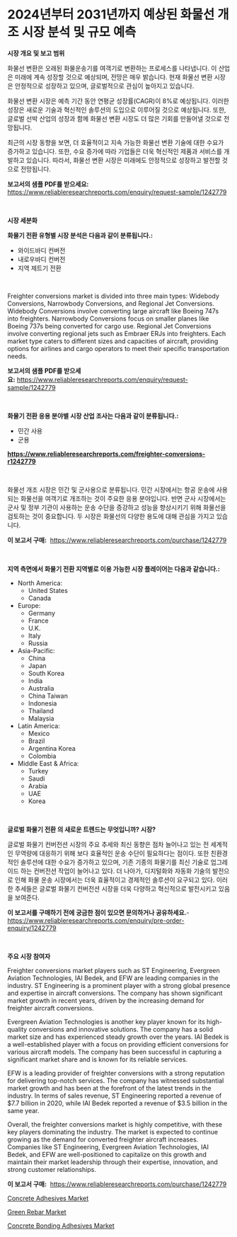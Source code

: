 <p><h1>2024년부터 2031년까지 예상된 화물선 개조 시장 분석 및 규모 예측</h1></p><p><strong>시장 개요 및 보고 범위</strong></p>
<p><p>화물선 변환은 오래된 화물운송기를 여객기로 변환하는 프로세스를 나타냅니다. 이 산업은 미래에 계속 성장할 것으로 예상되며, 전망은 매우 밝습니다. 현재 화물선 변환 시장은 안정적으로 성장하고 있으며, 글로벌적으로 관심이 높아지고 있습니다. </p><p>화물선 변환 시장은 예측 기간 동안 연평균 성장률(CAGR)이 8%로 예상됩니다. 이러한 성장은 새로운 기술과 혁신적인 솔루션의 도입으로 이루어질 것으로 예상됩니다. 또한, 글로벌 선박 산업의 성장과 함께 화물선 변환 시장도 더 많은 기회를 만들어낼 것으로 전망됩니다.</p><p>최근의 시장 동향을 보면, 더 효율적이고 지속 가능한 화물선 변환 기술에 대한 수요가 증가하고 있습니다. 또한, 수요 증가에 따라 기업들은 더욱 혁신적인 제품과 서비스를 개발하고 있습니다. 따라서, 화물선 변환 시장은 미래에도 안정적으로 성장하고 발전할 것으로 전망됩니다.</p></p>
<p><strong>보고서의 샘플 PDF를 받으세요:</strong> <a href="https://www.reliableresearchreports.com/enquiry/request-sample/1242779">https://www.reliableresearchreports.com/enquiry/request-sample/1242779</a></p>
<p>&nbsp;</p>
<p><strong>시장 세분화</strong></p>
<p><strong>화물기 전환 유형별 시장 분석은 다음과 같이 분류됩니다.:</strong></p>
<p><ul><li>와이드바디 컨버전</li><li>내로우바디 컨버전</li><li>지역 제트기 전환</li></ul></p>
<p>&nbsp;</p>
<p><p>Freighter conversions market is divided into three main types: Widebody Conversions, Narrowbody Conversions, and Regional Jet Conversions. Widebody Conversions involve converting large aircraft like Boeing 747s into freighters. Narrowbody Conversions focus on smaller planes like Boeing 737s being converted for cargo use. Regional Jet Conversions involve converting regional jets such as Embraer ERJs into freighters. Each market type caters to different sizes and capacities of aircraft, providing options for airlines and cargo operators to meet their specific transportation needs.</p></p>
<p><strong>보고서의 샘플 PDF를 받으세요:</strong>&nbsp;<a href="https://www.reliableresearchreports.com/enquiry/request-sample/1242779">https://www.reliableresearchreports.com/enquiry/request-sample/1242779</a></p>
<p>&nbsp;</p>
<p><strong> 화물기 전환 응용 분야별 시장 산업 조사는 다음과 같이 분류됩니다.:</strong></p>
<p><ul><li>민간 사용</li><li>군용</li></ul></p>
<p><strong><a href="https://www.reliableresearchreports.com/freighter-conversions-r1242779">https://www.reliableresearchreports.com/freighter-conversions-r1242779</a></strong></p>
<p>&nbsp;</p>
<p><p>화물선 개조 시장은 민간 및 군사용으로 분류됩니다. 민간 시장에서는 항공 운송에 사용되는 화물선을 여객기로 개조하는 것이 주요한 응용 분야입니다. 반면 군사 시장에서는 군사 및 정부 기관이 사용하는 운송 수단을 증강하고 성능을 향상시키기 위해 화물선을 검토하는 것이 중요합니다. 두 시장은 화물선의 다양한 용도에 대해 관심을 가지고 있습니다.</p></p>
<p><strong>이 보고서 구매:</strong>&nbsp; <a href="https://www.reliableresearchreports.com/purchase/1242779">https://www.reliableresearchreports.com/purchase/1242779</a></p>
<p>&nbsp;</p>
<p><strong>지역 측면에서 화물기 전환 지역별로 이용 가능한 시장 플레이어는 다음과 같습니다.:</strong></p>
<p><ul>
    <li>
        North America:
        <ul>
            <li>United States</li>
            <li>Canada</li>
        </ul>
    </li>
    <li>
        Europe:
        <ul>
            <li>Germany</li>
            <li>France</li>
            <li>U.K.</li>
            <li>Italy</li>
            <li>Russia</li>
        </ul>
    </li>
    <li>
        Asia-Pacific:
        <ul>
            <li>China</li>
            <li>Japan</li>
            <li>South Korea</li>
            <li>India</li>
            <li>Australia</li>
            <li>China Taiwan</li>
            <li>Indonesia</li>
            <li>Thailand</li>
            <li>Malaysia</li>
        </ul>
    </li>
    <li>
        Latin America:
        <ul>
            <li>Mexico</li>
            <li>Brazil</li>
            <li>Argentina Korea</li>
            <li>Colombia</li>
        </ul>
    </li>
    <li>
        Middle East & Africa:
        <ul>
            <li>Turkey</li>
            <li>Saudi</li>
            <li>Arabia</li>
            <li>UAE</li>
            <li>Korea</li>
        </ul>
    </li>
    </ul></p>
<p>&nbsp;</p>
<p><strong>글로벌 화물기 전환 의 새로운 트렌드는 무엇입니까? 시장?</strong></p>
<p><p>글로벌 화물기 컨버전션 시장의 주요 추세와 최신 동향은 점차 늘어나고 있는 전 세계적인 무역량에 대응하기 위해 보다 효율적인 운송 수단이 필요하다는 점이다. 또한 친환경적인 솔루션에 대한 수요가 증가하고 있으며, 기존 기종의 화물기를 최신 기술로 업그레이드 하는 컨버전션 작업이 늘어나고 있다. 더 나아가, 디지털화와 자동화 기술의 발전으로 인해 화물 운송 시장에서는 더욱 효율적이고 경제적인 솔루션이 요구되고 있다. 이러한 추세들은 글로벌 화물기 컨버전션 시장을 더욱 다양하고 혁신적으로 발전시키고 있음을 보여준다.</p></p>
<p><strong>이 보고서를 구매하기 전에 궁금한 점이 있으면 문의하거나 공유하세요.</strong>- <a href="https://www.reliableresearchreports.com/enquiry/pre-order-enquiry/1242779">https://www.reliableresearchreports.com/enquiry/pre-order-enquiry/1242779</a></p>
<p>&nbsp;</p>
<p><strong>주요 시장 참여자</strong></p>
<p><p>Freighter conversions market players such as ST Engineering, Evergreen Aviation Technologies, IAI Bedek, and EFW are leading companies in the industry. ST Engineering is a prominent player with a strong global presence and expertise in aircraft conversions. The company has shown significant market growth in recent years, driven by the increasing demand for freighter aircraft conversions.</p><p>Evergreen Aviation Technologies is another key player known for its high-quality conversions and innovative solutions. The company has a solid market size and has experienced steady growth over the years. IAI Bedek is a well-established player with a focus on providing efficient conversions for various aircraft models. The company has been successful in capturing a significant market share and is known for its reliable services.</p><p>EFW is a leading provider of freighter conversions with a strong reputation for delivering top-notch services. The company has witnessed substantial market growth and has been at the forefront of the latest trends in the industry. In terms of sales revenue, ST Engineering reported a revenue of $7.7 billion in 2020, while IAI Bedek reported a revenue of $3.5 billion in the same year.</p><p>Overall, the freighter conversions market is highly competitive, with these key players dominating the industry. The market is expected to continue growing as the demand for converted freighter aircraft increases. Companies like ST Engineering, Evergreen Aviation Technologies, IAI Bedek, and EFW are well-positioned to capitalize on this growth and maintain their market leadership through their expertise, innovation, and strong customer relationships.</p></p>
<p><strong>이 보고서 구매:</strong>&nbsp;&nbsp;<a href="https://www.reliableresearchreports.com/purchase/1242779">https://www.reliableresearchreports.com/purchase/1242779</a></p>
<p><p><a href="https://www.linkedin.com/pulse/concrete-adhesives-market-research-report-provides-thorough-n9utf?trackingId=GBk96ajowwZpQRyCvMVc6g%3D%3D">Concrete Adhesives Market</a></p><p><a href="https://www.linkedin.com/pulse/green-rebar-market-size-share-global-analysis-report-2024-qqhhc?trackingId=aQYXlgcQOHawFhub%2F3CNdg%3D%3D">Green Rebar Market</a></p><p><a href="https://www.linkedin.com/pulse/concrete-bonding-adhesives-market-furnish-information-size-share-bguef?trackingId=r55awYjYjEAuTf4hCC%2FafA%3D%3D">Concrete Bonding Adhesives Market</a></p></p>